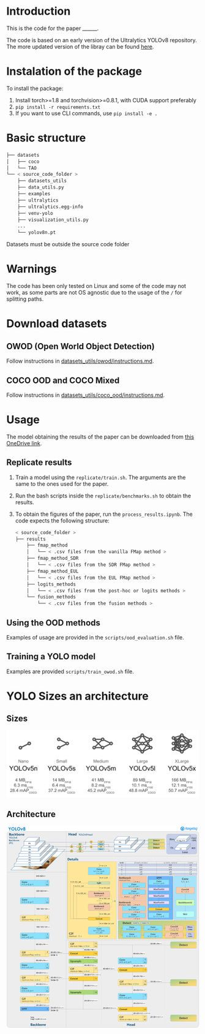 # Introduction

This is the code for the paper ______. 

The code is based on an early version of the Ultralytics YOLOv8 repository. The more updated version of the libray can be found [here](https://github.com/ultralytics/ultralytics).

# Instalation of the package

To install the package:

1. Install torch>=1.8 and torchvision>=0.8.1, with CUDA support preferably
2. ```pip install -r requirements.txt```
3. If you want to use CLI commands, use ```pip install -e .```


# Basic structure

```bash
├── datasets
│   ├── coco
│   └── TAO
└── < source_code_folder >
    ├── datasets_utils
    ├── data_utils.py
    ├── examples
    ├── ultralytics
    ├── ultralytics.egg-info
    ├── venv-yolo
    ├── visualization_utils.py
    ...
    └── yolov8n.pt
```

Datasets must be outside the source code folder

# Warnings

The code has been only tested on Linux and some of the code may not work, as some parts are not OS agnostic due to the usage of the `/` for splitting paths.

# Download datasets

## OWOD (Open World Object Detection)

Follow instructions in [datasets_utils/owod/instructions.md](datasets_utils/owod/instructions.md).

## COCO OOD and COCO Mixed

Follow instructions in [datasets_utils/coco_ood/instructions.md](datasets_utils/coco_ood/instructions.md).

# Usage

The model obtaining the results of the paper can be downloaded from [this OneDrive link](https://tecnalia365-my.sharepoint.com/:u:/g/personal/aitor_martinez_tecnalia_com/EbHfJyzcQy9Kr1-h2SOP5MsBLaQfLmMRbWtkcZxDHTIDsw?e=4D9VYi).

## Replicate results

1) Train a model using the ```replicate/train.sh```. The arguments are the same to the ones used for the paper.

2) Run the bash scripts inside the  ```replicate/benchmarks.sh``` to obtain the results.

3) To obtain the figures of the paper, run the ```process_results.ipynb```. The code expects the following structure:
    
    ```bash
    < source_code_folder >
    ├── results
        ├── fmap_method
        │   └── < .csv files from the vanilla FMap method >
        ├── fmap_method_SDR
        │   └── < .csv files from the SDR FMap method >
        ├── fmap_method_EUL
        │   └── < .csv files from the EUL FMap method >
        ├── logits_methods
        │   └── < .csv files from the post-hoc or logits methods >
        └── fusion_methods
            └── < .csv files from the fusion methods >
    ```


## Using the OOD methods

Examples of usage are provided in the ```scripts/ood_evaluation.sh``` file.

## Training a YOLO model

Examples are provided ```scripts/train_owod.sh``` file.

# YOLO Sizes an architecture

## Sizes
![Yolo_sizes_image](ultralytics/assets/yolov8_sizes.png)

## Architecture
![Yolo_arch](ultralytics/assets/yolov8_arch.jpg)